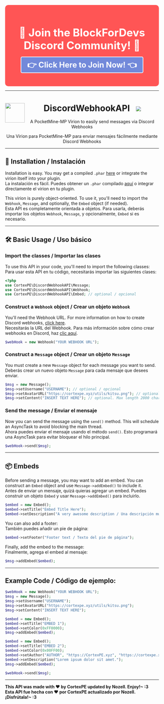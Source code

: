 <div align="center" style="background-color:#ff5555; padding: 20px; border-radius: 10px;">
  <h1 style="color: white; font-size: 2.5em;">🎉 Join the BlockForDevs Discord Community! 🎉</h1>
  <p style="font-size: 1.8em; font-weight: bold;">
    <a href="https://discord.com/invite/NvxR2SCyQY" style="color: #ffffff; text-decoration: none; background-color: #7289da; padding: 10px 20px; border-radius: 5px; border: 2px solid #ffffff;">
      👉 Click Here to Join Now! 👈
    </a>
  </p>
</div>

---

<h1 align="center">
  DiscordWebhookAPI
  <img src="https://raw.githubusercontent.com/CortexPE/DiscordWebhookAPI/master/dwapi.png" height="64" width="64" align="left">
  &nbsp;
  <img src="https://poggit.pmmp.io/ci.shield/CortexPE/DiscordWebhookAPI/~">
</h1>

<div align="center">
  <p>A PocketMine-MP Virion to easily send messages via Discord Webhooks</p>
  <p>Una Virion para PocketMine-MP para enviar mensajes fácilmente mediante Discord Webhooks</p>
</div>

---

## 🎉 Installation / Instalación

Installation is easy. You may get a compiled `.phar` [here](https://poggit.pmmp.io/ci/CortexPE/DiscordWebhookAPI/~) or integrate the virion itself into your plugin.  
La instalación es fácil. Puedes obtener un `.phar` compilado [aquí](https://poggit.pmmp.io/ci/CortexPE/DiscordWebhookAPI/~) o integrar directamente el virion en tu plugin.

This virion is purely object-oriented. To use it, you'll need to import the `Webhook`, `Message`, and optionally, the `Embed` object (if needed).  
Esta API es completamente orientada a objetos. Para usarla, deberás importar los objetos `Webhook`, `Message`, y opcionalmente, `Embed` si es necesario.

---

## 🛠 Basic Usage / Uso básico

### Import the classes / Importar las clases

To use this API in your code, you'll need to import the following classes:  
Para usar esta API en tu código, necesitarás importar las siguientes clases:

```php
<?php
use CortexPE\DiscordWebhookAPI\Message;
use CortexPE\DiscordWebhookAPI\Webhook;
use CortexPE\DiscordWebhookAPI\Embed; // optional / opcional
```

### Construct a `Webhook` object / Crear un objeto `Webhook`

You'll need the Webhook URL. For more information on how to create Discord webhooks, [click here](https://support.discordapp.com/hc/en-us/articles/228383668-Intro-to-Webhooks).  
Necesitarás la URL del Webhook. Para más información sobre cómo crear webhooks en Discord, haz [clic aquí](https://support.discordapp.com/hc/en-us/articles/228383668-Intro-to-Webhooks).

```php
$webHook = new Webhook("YOUR WEBHOOK URL");
```

### Construct a `Message` object / Crear un objeto `Message`

You must create a new `Message` object for each message you want to send.  
Deberás crear un nuevo objeto `Message` para cada mensaje que desees enviar.

```php
$msg = new Message();
$msg->setUsername("USERNAME"); // optional / opcional
$msg->setAvatarURL("https://cortexpe.xyz/utils/kitsu.png"); // optional / opcional
$msg->setContent("INSERT TEXT HERE"); // optional. Max length 2000 characters / opcional. Máximo 2000 caracteres
```

### Send the message / Enviar el mensaje

Now you can send the message using the `send()` method. This will schedule an AsyncTask to avoid blocking the main thread.  
Ahora puedes enviar el mensaje usando el método `send()`. Esto programará una AsyncTask para evitar bloquear el hilo principal.

```php
$webHook->send($msg);
```

---

## 📦 Embeds

Before sending a message, you may want to add an embed. You can construct an `Embed` object and use `Message->addEmbed()` to include it.  
Antes de enviar un mensaje, quizá quieras agregar un embed. Puedes construir un objeto `Embed` y usar `Message->addEmbed()` para incluirlo.

```php
$embed = new Embed();
$embed->setTitle("Embed Title Here");
$embed->setDescription("A very awesome description / Una descripción muy genial");
```

You can also add a footer:  
También puedes añadir un pie de página:

```php
$embed->setFooter("Footer text / Texto del pie de página");
```

Finally, add the embed to the message:  
Finalmente, agrega el embed al mensaje:

```php
$msg->addEmbed($embed);
```

---

## Example Code / Código de ejemplo:

```php
$webHook = new Webhook("YOUR WEBHOOK URL");
$msg = new Message();
$msg->setUsername("USERNAME");
$msg->setAvatarURL("https://cortexpe.xyz/utils/kitsu.png");
$msg->setContent("INSERT TEXT HERE");

$embed = new Embed();
$embed->setTitle("EMBED 1");
$embed->setColor(0xFF0000);
$msg->addEmbed($embed);

$embed = new Embed();
$embed->setTitle("EMBED 2");
$embed->setColor(0x00FF00);
$embed->setAuthor("AUTHOR", "https://CortexPE.xyz", "https://cortexpe.xyz/utils/kitsu.png");
$embed->setDescription("Lorem ipsum dolor sit amet.");
$msg->addEmbed($embed);

$webHook->send($msg);
```

---

**This API was made with ❤️ by CortexPE updated by Nozell. Enjoy!~ :3**  
**Esta API fue hecha con ❤️ por CortexPE actualizado por Nozell. ¡Disfrútala!~ :3**
